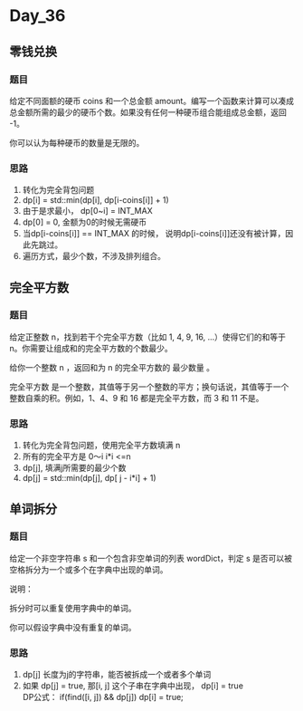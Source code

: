 # Day_36

## 零钱兑换

### 题目

给定不同面额的硬币 coins 和一个总金额 amount。编写一个函数来计算可以凑成总金额所需的最少的硬币个数。如果没有任何一种硬币组合能组成总金额，返回 -1。

你可以认为每种硬币的数量是无限的。

### 思路

1. 转化为完全背包问题
2. dp[i] = std::min(dp[i], dp[i-coins[i]] + 1)
3. 由于是求最小， dp[0~i] = INT_MAX
4. dp[0] = 0, 金额为0的时候无需硬币
5. 当dp[i-coins[i]] == INT_MAX 的时候， 说明dp[i-coins[i]]还没有被计算，因此先跳过。
6. 遍历方式，最少个数，不涉及排列组合。

## 完全平方数

### 题目

给定正整数 n，找到若干个完全平方数（比如 1, 4, 9, 16, ...）使得它们的和等于 n。你需要让组成和的完全平方数的个数最少。

给你一个整数 n ，返回和为 n 的完全平方数的 最少数量 。

完全平方数 是一个整数，其值等于另一个整数的平方；换句话说，其值等于一个整数自乘的积。例如，1、4、9 和 16 都是完全平方数，而 3 和 11 不是。

### 思路

1. 转化为完全背包问题，使用完全平方数填满 n
2. 所有的完全平方是 0～i  i*i <=n
3. dp[j], 填满j所需要的最少个数
4. dp[j] = std::min(dp[j], dp[ j - i*i] + 1)


## 单词拆分

### 题目

给定一个非空字符串 s 和一个包含非空单词的列表 wordDict，判定 s 是否可以被空格拆分为一个或多个在字典中出现的单词。

说明：

拆分时可以重复使用字典中的单词。

你可以假设字典中没有重复的单词。

### 思路

1. dp[j] 长度为j的字符串，能否被拆成一个或者多个单词
2. 如果 dp[j] = true, 那[i, j] 这个子串在字典中出现， dp[i] = true \
DP公式： if(find([i, j]) && dp[j]) dp[i] = true;
